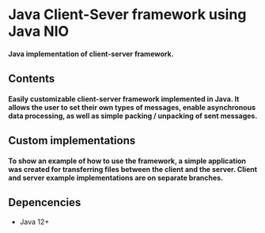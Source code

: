 # Java Client-Sever framework using Java NIO
#### Java implementation of client-server framework.

## Contents
#### Easily customizable client-server framework implemented in Java. It allows the user to set their own types of messages, enable asynchronous data processing, as well as simple packing / unpacking of sent messages.

## Custom implementations
#### To show an example of how to use the framework, a simple application was created for transferring files between the client and the server. Client and server example implementations are on separate branches.

## Depencencies
- Java 12+
